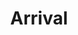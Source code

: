 ---
layout: prompt
type: flux
title: Arrival
badge_main: Flux Prompt
canva_page: 10
trigger_field:
  id: trigger-word-input
  label: Trigger Word
  placeholder: "give your trigger word"
  default: "your trigger word"
  copy_label: Copy Prompt
  token: "(your-trigger-word)"
prompt: |
    your-trigger-word, wearing a dark blue T-shirt, sits beside a softly flickering campfire in a lush, magenta-lit rainforest clearing. The camera angle is positioned slightly to the side and below his eye level, ensuring a clear, unobstructed view of his face, gently illuminated by both firelight and alien ambiance. As he gazes into the flame, a deep, harmonic vibration rolls through the jungle. He turns his head—face fully visible—and a joyful, astonished smile forms as he looks skyward. A sleek alien spacecraft descends silently nearby, its surface fluid and crystalline, glowing with indigo and teal light. The ship lands with precision, parting the mist. your-trigger-word rises, visibly elated, and begins walking toward the craft as a violet entryway opens with geometric grace, casting a radiant path toward him. The scene radiates hyper-real cinematic beauty, saturated with cool sci-fi color tones and emotional weight, suggesting the start of his true journey.
---
